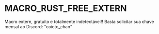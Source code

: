 # MACRO_RUST_FREE_EXTERN
Macro extern, gratuito e totalmente indetectável!! Basta solicitar sua chave mensal ao Discord: "coioto_chan"
